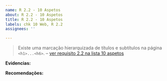 ```yaml
---
name: R 2.2 - 10 Aspetos
about: R 2.2 - 10 Aspetos
title: R 2.2 - 10 Aspetos
labels: chk 10 Web, R 2.2
assignees: ''

---
```


> Existe uma marcação hierarquizada de títulos e subtítulos na página `<h1>...<h6>`. 
> – [ver requisito 2.2 na lista 10 aspetos](https://amagovpt.github.io/kit-selo/checklists/checklist-10aspetos#n22)

**Evidencias:**


**Recomendações:**
